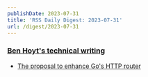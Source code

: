 ```yaml
---
publishDate: 2023-07-31
title: 'RSS Daily Digest: 2023-07-31'
url: /digest/2023-07-31
---
```


### [Ben Hoyt's technical writing](https://benhoyt.com/writings/)

  * [The proposal to enhance Go's HTTP router](https://benhoyt.com/writings/go-servemux-enhancements/)
  
